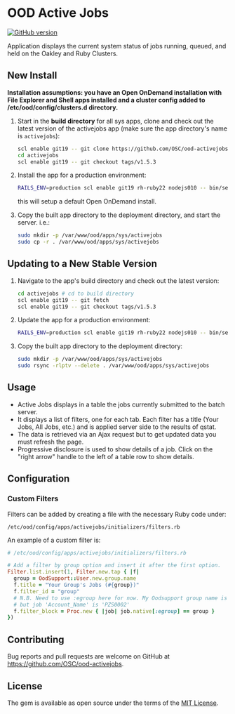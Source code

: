 # OOD Active Jobs

[![GitHub version](https://badge.fury.io/gh/OSC%2Food-activejobs.svg)](https://badge.fury.io/gh/OSC%2Food-activejobs)

Application displays the current system status of jobs running, queued, and
held on the Oakley and Ruby Clusters.

## New Install

**Installation assumptions: you have an Open OnDemand installation with File
Explorer and Shell apps installed and a cluster config added to
/etc/ood/config/clusters.d directory.**

1. Start in the **build directory** for all sys apps, clone and check out the
   latest version of the activejobs app (make sure the app directory's name is
   `activejobs`):

   ```sh
   scl enable git19 -- git clone https://github.com/OSC/ood-activejobs.git activejobs
   cd activejobs
   scl enable git19 -- git checkout tags/v1.5.3
   ```

2. Install the app for a production environment:

   ```sh
   RAILS_ENV=production scl enable git19 rh-ruby22 nodejs010 -- bin/setup
   ```

   this will setup a default Open OnDemand install.

3. Copy the built app directory to the deployment directory, and start the
   server. i.e.:

   ```sh
   sudo mkdir -p /var/www/ood/apps/sys/activejobs
   sudo cp -r . /var/www/ood/apps/sys/activejobs
   ```

## Updating to a New Stable Version

1. Navigate to the app's build directory and check out the latest version:

   ```sh
   cd activejobs # cd to build directory
   scl enable git19 -- git fetch
   scl enable git19 -- git checkout tags/v1.5.3
   ```

2. Update the app for a production environment:

   ```sh
   RAILS_ENV=production scl enable git19 rh-ruby22 nodejs010 -- bin/setup
   ```

3. Copy the built app directory to the deployment directory:

   ```sh
   sudo mkdir -p /var/www/ood/apps/sys/activejobs
   sudo rsync -rlptv --delete . /var/www/ood/apps/sys/activejobs
   ```

## Usage

- Active Jobs displays in a table the jobs currently submitted to the batch
  server.
- It displays a list of filters, one for each tab. Each filter has a title
  (Your Jobs, All Jobs, etc.) and is applied server side to the results of
  qstat.
- The data is retrieved via an Ajax request but to get updated data you must
  refresh the page.
- Progressive disclosure is used to show details of a job. Click on the "right
  arrow" handle to the left of a table row to show details.

## Configuration

### Custom Filters

Filters can be added by creating a file with the necessary Ruby code under:

```
/etc/ood/config/apps/activejobs/initializers/filters.rb
```

An example of a custom filter is:

```rb
# /etc/ood/config/apps/activejobs/initializers/filters.rb

# Add a filter by group option and insert it after the first option.
Filter.list.insert(1, Filter.new.tap { |f|
  group = OodSupport::User.new.group.name
  f.title = "Your Group's Jobs (#{group})"
  f.filter_id = "group"
  # N.B. Need to use :egroup here for now. My Oodsupport group name is 'appl'
  # but job 'Account_Name' is 'PZS0002'
  f.filter_block = Proc.new { |job| job.native[:egroup] == group }
})
```

## Contributing

Bug reports and pull requests are welcome on GitHub at
https://github.com/OSC/ood-activejobs.

## License

The gem is available as open source under the terms of the [MIT
License](http://opensource.org/licenses/MIT).
